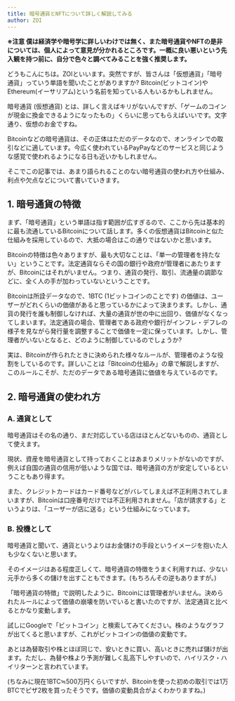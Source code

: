 ```yaml
---
title: 暗号通貨とNFTについて詳しく解説してみる
author: ZOI
---
```


**※注意 僕は経済学や暗号学に詳しいわけでは無く、また暗号通貨やNFTの是非については、個人によって意見が分かれるところです。一概に良い悪いという先入観を持つ前に、自分で色々と調べてみることを強く推奨します。**

どうもこんにちは。ZOIといいます。突然ですが、皆さんは「仮想通貨」「暗号通貨」っていう単語を聞いたことがありますか? Bitcoin(ビットコイン)やEthereum(イーサリアム)という名前を知っている人もいるかもしれません。

暗号通貨 (仮想通貨) とは、詳しく言えばキリがないんですが、「ゲームのコインが現金に換金できるようになったもの」くらいに思ってもらえばいいです。文字通り、仮想のお金ですね。

Bitcoinなどの暗号通貨は、その正体はただのデータなので、オンラインでの取引などに適しています。今広く使われているPayPayなどのサービスと同じような感覚で使われるようになる日も近いかもしれません。

そこでこの記事では、あまり語られることのない暗号通貨の使われ方や仕組み、利点や欠点などについて書いていきます。

## 1. 暗号通貨の特徴

まず、「暗号通貨」という単語は指す範囲が広すぎるので、ここから先は基本的に最も流通しているBitcoinについて話します。多くの仮想通貨はBitcoinと似た仕組みを採用しているので、大抵の場合はこの通りではないかと思います。

Bitcoinの特徴は色々ありますが、最も大切なことは、「単一の管理者を持たない」ということです。法定通貨ならその国の銀行や政府が管理者にあたりますが、Bitcoinにはそれがいません。つまり、通貨の発行、取引、流通量の調節などに、全く人の手が加わっていないということです。

Bitcoinは所詮データなので、1BTC (1ビットコインのことです) の価値は、ユーザーがどれくらいの価値があると思っているかによって決まります。しかし、通貨の発行を誰も制御しなければ、大量の通貨が世の中に出回り、価値がなくなってしまいます。法定通貨の場合、管理者である政府や銀行がインフレ・デフレの様子を見ながら発行量を調整することで価値を一定に保っています。しかし、管理者がいないとなると、どのように制御しているのでしょうか?

実は、Bitcoinが作られたときに決められた様々なルールが、管理者のような役割をしているのです。詳しいことは「Bitcoinの仕組み」の章で解説しますが、このルールこそが、ただのデータである暗号通貨に価値を与えているのです。

## 2. 暗号通貨の使われ方

### A. 通貨として

暗号通貨はその名の通り、まだ対応している店はほとんどないものの、通貨として使えます。

現状、資産を暗号通貨として持っておくことはあまりメリットがないのですが、例えば自国の通貨の信用が低いような国では、暗号通貨の方が安定しているということもあり得ます。

また、クレジットカードはカード番号などがバレてしまえば不正利用されてしまいますが、Bitcoinは口座番号だけでは不正利用されません。「店が請求する」というよりは、「ユーザーが店に送る」という仕組みになっています。

### B. 投機として

暗号通貨と聞いて、通貨というよりはお金儲けの手段というイメージを抱いた人も少なくないと思います。

そのイメージはある程度正しくて、暗号通貨の特徴をうまく利用すれば、少ない元手から多くの儲けを出すこともできます。(もちろんその逆もありますが。)

「暗号通貨の特徴」で説明したように、Bitcoinには管理者がいません。決められたルールによって価値の崩壊を防いでいると書いたのですが、法定通貨と比べるとかなり変動します。

試しにGoogleで「ビットコイン」と検索してみてください。株のようなグラフが出てくると思いますが、これがビットコインの価値の変動です。

あとは為替取引や株とほぼ同じで、安いときに買い、高いときに売れば儲けが出ます。ただし、為替や株より予測が難しく乱高下しやすいので、ハイリスク・ハイリターンと言われています。

(ちなみに現在1BTC≒500万円くらいですが、Bitcoinを使った初めの取引では1万BTCでピザ2枚を買ったそうです。価値の変動具合がよくわかりますね。)